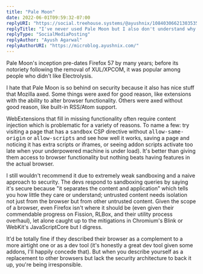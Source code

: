 ```yaml
---
title: "Pale Moon"
date: 2022-06-01T09:59:32-07:00
replyURI: "https://social.treehouse.systems/@ayushnix/108403066213035358"
replyTitle: "I've never used Pale Moon but I also don't understand why anyone would use it. If I'm not mistaken, Pale Moon exists because it didn't want to part ways with XUL extensions?"
replyType: "SocialMediaPosting"
replyAuthor: "Ayush Agarwal"
replyAuthorURI: "https://microblog.ayushnix.com/"
---
```


Pale Moon's inception pre-dates Firefox 57 by many years; before its notoriety following the removal of XUL/XPCOM, it was popular among people who didn't like Electrolysis.

I hate that Pale Moon is so behind on security because it also has nice stuff that Mozilla axed. Some things were axed for good reason, like extensions with the ability to alter browser functionality. Others were axed without good reason, like built-in RSS/Atom support.

WebExtensions that fill in missing functionality often require content injection which is problematic for a variety of reasons. To name a few: try visiting a page that has a <samp>sandbox</samp> CSP directive without <samp>allow-same-origin</samp> or <samp>allow-scripts</samp> and see how well it works, saving a page and noticing it has extra scripts or iframes, or seeing addon scripts activate too late when your underpowered machine is under load). It's better than giving them access to browser functionality but nothing beats having features in the actual browser.

I still wouldn't recommend it due to extremely weak sandboxing and a naive approach to security. The devs respond to sandboxing queries by saying it's secure because "it separates the content and application" which tells you how little they care or understand; untrusted content needs isolation not just from the browser but from other untrusted content. Given the scope of a browser, even Firefox isn't where it should be (even given their commendable progress on Fission, RLBox, and their utility process overhaul), let alone caught up to the mitigations in Chromium's Blink or WebKit's JavaScriptCore but I digress.

It'd be totally fine if they described their browser as a complement to a more airtight one or as a dev tool (it's honestly a great dev tool given some addons, I'll happily concede that). But when you describe yourself as a replacement to other browsers but lack the security architecture to back it up, you're being irresponsible.

